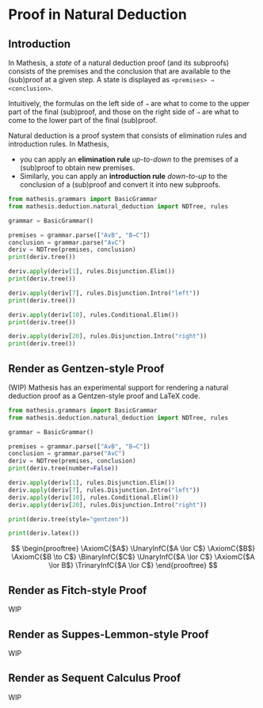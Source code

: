 # Proof in Natural Deduction

## Introduction

In Mathesis, a _state_ of a natural deduction proof (and its subproofs) consists of the premises and the conclusion that are available to the (sub)proof at a given step.
A state is displayed as `<premises> ⇒ <conclusion>`.

Intuitively, the formulas on the left side of `⇒` are what to come to the upper part of the final (sub)proof, and those on the right side of `⇒` are what to come to the lower part of the final (sub)proof.

Natural deduction is a proof system that consists of elimination rules and introduction rules. In Mathesis,

- you can apply an **elimination rule** *up-to-down* to the premises of a (sub)proof to obtain new premises.
- Similarly, you can apply an **introduction rule** *down-to-up* to the conclusion of a (sub)proof and convert it into new subproofs.

```python exec="1" result="text" source="material-block"
from mathesis.grammars import BasicGrammar
from mathesis.deduction.natural_deduction import NDTree, rules

grammar = BasicGrammar()

premises = grammar.parse(["A∨B", "B→C"])
conclusion = grammar.parse("A∨C")
deriv = NDTree(premises, conclusion)
print(deriv.tree())

deriv.apply(deriv[1], rules.Disjunction.Elim())
print(deriv.tree())

deriv.apply(deriv[7], rules.Disjunction.Intro("left"))
print(deriv.tree())

deriv.apply(deriv[10], rules.Conditional.Elim())
print(deriv.tree())

deriv.apply(deriv[20], rules.Disjunction.Intro("right"))
print(deriv.tree())
```

## Render as Gentzen-style Proof

(WIP) Mathesis has an experimental support for rendering a natural deduction proof as a Gentzen-style proof and LaTeX code.

```python exec="1" result="text" source="material-block"
from mathesis.grammars import BasicGrammar
from mathesis.deduction.natural_deduction import NDTree, rules

grammar = BasicGrammar()

premises = grammar.parse(["A∨B", "B→C"])
conclusion = grammar.parse("A∨C")
deriv = NDTree(premises, conclusion)
print(deriv.tree(number=False))

deriv.apply(deriv[1], rules.Disjunction.Elim())
deriv.apply(deriv[7], rules.Disjunction.Intro("left"))
deriv.apply(deriv[10], rules.Conditional.Elim())
deriv.apply(deriv[20], rules.Disjunction.Intro("right"))

print(deriv.tree(style="gentzen"))

print(deriv.latex())
```

$$
\begin{prooftree}
\AxiomC{$A$}
\UnaryInfC{$A \lor C$}
\AxiomC{$B$}
\AxiomC{$B \to C$}
\BinaryInfC{$C$}
\UnaryInfC{$A \lor C$}
\AxiomC{$A \lor B$}
\TrinaryInfC{$A \lor C$}
\end{prooftree}
$$

## Render as Fitch-style Proof

WIP

## Render as Suppes-Lemmon-style Proof

WIP

## Render as Sequent Calculus Proof

WIP

